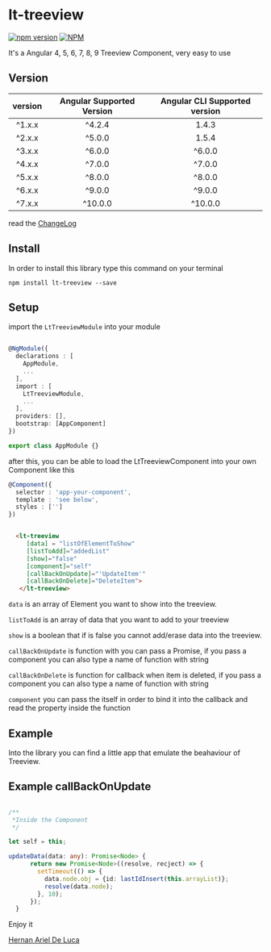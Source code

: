 # lt-treeview

[![npm version](https://badge.fury.io/js/lt-treeview.svg)](https://badge.fury.io/js/lt-treeview)
[![NPM](https://nodei.co/npm/lt-treeview.png)](https://www.npmjs.com/package/lt-treeview)

It's a Angular 4, 5, 6, 7, 8, 9 Treeview Component, very easy to use

## Version

| version | Angular Supported Version | Angular CLI Supported version |
| :-------------: |:-------------------------:| :---------: |
|      ^1.x.x     |         ^4.2.4            |    1.4.3    |
|      ^2.x.x     |         ^5.0.0            |    1.5.4    |
|      ^3.x.x     |         ^6.0.0            |   ^6.0.0    |
|      ^4.x.x     |         ^7.0.0            |   ^7.0.0    |
|      ^5.x.x     |         ^8.0.0            |   ^8.0.0    |
|      ^6.x.x     |         ^9.0.0            |   ^9.0.0    |
|      ^7.x.x     |         ^10.0.0           |   ^10.0.0   |


read the [ChangeLog](CHANGELOG.md)

## Install

In order to install this library type this command on your terminal

```shell
npm install lt-treeview --save
```

## Setup

import the `LtTreeviewModule` into your module

```typescript

@NgModule({
  declarations : [
    AppModule,
    ...
  ],
  import : [
    LtTreeviewModule,
    ...
  ],
  providers: [],
  bootstrap: [AppComponent]
})

export class AppModule {}

```

after this, you can be able to load the LtTreeviewComponent into your own Component like this

```typescript
@Component({
  selector : 'app-your-component',
  template : 'see below',
  styles : ['']
})

```

```html

  <lt-treeview 
     [data] = "listOfElementToShow" 
     [listToAdd]="addedList" 
     [show]="false"
     [component]="self" 
     [callBackOnUpdate]="'UpdateItem'" 
     [callBackOnDelete]="DeleteItem">
   </lt-treeview>

```

`data` is an array of Element you want to show into the treeview.

`listToAdd` is an array of data that you want to add to your treeview

`show` is a boolean that if is false you cannot add/erase data into the treeview.

`callBackOnUpdate` is function with you can pass a Promise<Node>, if you pass a component you can also type a name of function with string

`callBackOnDelete` is function for callback when item is deleted, if you pass a component you can also type a name of function with string

`component` you can pass the itself in order to bind it into the callback and read the property inside the function 

## Example

Into the library you can find a little app that emulate the beahaviour of Treeview.

## Example callBackOnUpdate

```typescript

/**
 *Inside the Component
 */

let self = this;

updateData(data: any): Promise<Node> {
      return new Promise<Node>((resolve, recject) => {
        setTimeout(() => {
          data.node.obj = {id: lastIdInsert(this.arrayList)};
          resolve(data.node);
        }, 10);
      });
  }

```

Enjoy it

[Hernan Ariel De Luca](https://www.linkedin.com/in/hernan-ariel-de-luca-23842254/)